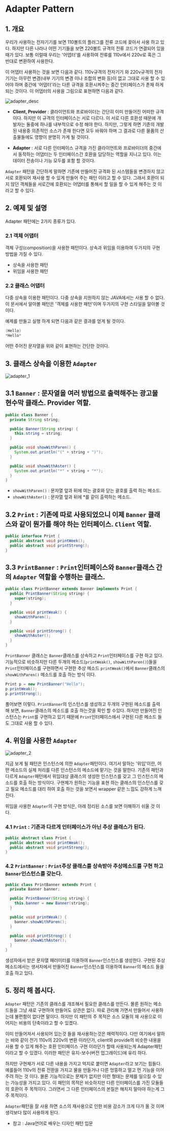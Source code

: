 # Adapter Pattern 

## 1. 개요

우리가 사용하는 전자기기를 보면 110볼트의 플러그를 전류 코드에 꽂아서 사용 하고 있다. 하지만 다른 나라나 어떤 기기들을 보면 220볼트 규격의 전류 코드가 연결되어 있을 때가 있다. 보통 이럴때 우리는 '어뎁터'를 사용하여 전류를 110v에서 220v로 혹은 그 반대로 변환하여 사용한다.

이 어뎁터 사용하는 것을 보면 다음과 같다. 110v규격의 전자기기 와 220v규격의 전자기기는 아무런 변경(내부 기기의 변경 이나 조합의 변화 등)이 없고 그대로 사용 할 수 있어야 하며 중간에 '어댑터'라는 다른 규격을 호환시켜주는 중간 인터페이스가 존재 하게 되는 것이다. 이 어댑터의 사용을 그림으로 표현하면 다음과 같다.

![adapter_desc](http://i1.wp.com/burkdog.cafe24.com/wp/wp-content/uploads/2015/10/adapter_desc2.png?resize=665%2C190)

- **Client, Provider** : 클라이언트와 프로바이더는 간단히 이미 만들어진 어떠한 규격 이다. 하지만 이 규격의 인터페이스는 서로 다르다. 이 서로 다른 호환성 때문에 개발자는 둘중에 하나를 내부적으로 수정 해야 한다. 하지만, 그렇게 하면 기존의 개발된 내용중 의존적인 소스가 존재 한다면 모두 바꿔야 하며 그 결과로 다른 물품의 산출물들에도 영향이 분명히 가게 될 것이다.

- **Adapter** : 서로 다른 인터페이스 규격을 가진 클라이언트와 프로바이더의 중간에서 동작하는 어댑터는 두 인터페이스간 호환을 담당하는 역할을 지니고 있다. 이는 데이터 전송이나 기능 모두를 포함 할 것이다.

`Adapter` 패턴을 간단하게 말하면 기존에 만들어진 규격화 된 시스템들을 변경하지 않고 서로 호환되어 재사용 할 수 있게 만들어 주는 패턴 이라고 할 수 있다. 그래서 호환이 되지 않던 객체들을 서로간에 호환되는 어댑터를 통해서 할 일을 할 수 있게 해주는 것 이라고 할 수 있다.

## 2. 예제 및 설명

Adapter 패턴에는 2가지 종류가 있다.

### 2.1 객체 어댑터 

객체 구성(composition)을 사용한 패턴이다. 상속과 위임을 이용하여 두가지의 구현 방법을 가질 수 있다.

 - 상속을 사용한 패턴
 - 위임을 사용한 패턴

### 2.2 클래스 어댑터 

다중 상속을 이용한 패턴이다. 다중 상속을 지원하지 않는 JAVA에서는 사용 할 수 없다.이 문서에서 알아볼 패턴은 '객체를 사용한 패턴'이며 두가지의 구현 스타일을 알아볼 것이다.

예제를 만들고 실행 하게 되면 다음과 같은 결과를 얻게 될 것이다.

```java
(Hello)
*Hello*
```

어떤 주어진 문자열을 위와 같이 표현하는 간단한 것이다.

## 3. 클래스 상속을 이용한 `Adapter`

![adapter_1](https://github.com/ksu3101/TIL/blob/master/DesignPattern/images/adapter1.png)

## 3.1 `Banner` : 문자열을 여러 방법으로 출력해주는 광고물 현수막 클래스. Provider 역할.

```java
public class Banner {
  private String string;

  public Banner(String string) {
    this.string = string;
  }

  public void showWithParen() {
    System.out.println("(" + string + ")");
  }

  public void showWithAster() {
    System.out.println("*" + string + "*");
  }
}
```

- `showWithParen()` : 문자열 앞과 뒤에 여는 괄호와 닫는 괄호를 출력 하는 메소드.
- `showWithAster()` : 문자열 앞과 뒤에 *를 같이 출력하는 메소드.


## 3.2 `Print` : 기존에 따로 사용되었으니 이제 `Banner` 클래스와 같이 뭔가를 해야 하는 인터페이스. `Client` 역할.

```java
public interface Print {
  public abstract void printWeek();
  public abstract void printStrong();
}
```

## 3.3 `PrintBanner` : `Print`인터페이스와 `Banner`클래스 간의 `Adapter` 역할을 수행하는 클래스.

```java
public class PrintBanner extends Banner implements Print {
  public PrintBanner(String string) {
    super(string);
  }

  public void printWeak() {
    showWithParen();
  }

  public void printStrong() {
    showWithAster();
  }
}
```

`PrintBanner` 클래스는 `Banner`클래스를 상속하고 `Print`인터페이스를 구현 하고 있다. 기능적으로 비슷하지만 다른 두개의 메소드(`printWeak()`, `showWithParen()`)들을 `Print`인터페이스를 구현하면서 구현한 추상 메소드 `printWeak()`에서 `Banner`클래스의 `showWithParen()` 메소드를 호출 하는 방식 이다.

```java
Print p = new PrintBanner("Hello");
p.printWeak();
p.printStrong();
```

풀어보면 이렇다. `PrintBanner`의 인스턴스를 생성하고 두개의 구현된 메소드를 출력 해 보면, `Banner`클래스의 메소드를 호출 하는것을 확인 할 수있다. 하지만 만들어진 인스턴스는 `Print`를 구현하고 있기 때문에 `Print`인터페이스에서 구현된 다른 메소드 들도 그대로 사용 할 수 있다.

## 4. 위임을 사용한 `Adapter`

![adapter_2](https://github.com/ksu3101/TIL/blob/master/DesignPattern/images/adapter2.png)

지금 보게 될 패턴은 인스턴스에 의한 `Adapter`패턴이다. 여기서 말하는 '위임'이란, 어떤 메소드의 실제 처리를 다른 인스턴스의 메소드에 맡기는 것을 말한다. 기존의 패턴과 다르게 `Adapter`패턴에서 위임대상 클래스의 생성한 인스턴스를 갖고 그 인스턴스의 메소드를 호출 하는 방식이다. 구현체가 원하는 기능을 표현 하는 클래스의 인스턴스를 갖고 필요 메소드를 대리 하여 호출 하는 것을 보면서 wrapper 같은 느낌도 강하게 느껴 진다.

위임을 사용한 `Adapter`의 구현 방식은, 아래 정리된 소스를 보면 이해하기 쉬울 것 이다.

### 4.1 `Print` : 기존과 다르게 인터페이스가 아닌 추상 클래스가 된다.

```java
public abstract class Print {
  public abstract void printWeak();
  public abstract void printStrong();
}
```

### 4.2 `PrintBanner` : `Print`추상 클래스를 상속받아 추상메소드를 구현 하고 `Banner`인스턴스를 갖는다.

```java
public class PrintBanner extends Print {
  private Banner banner;

  public PrintBanner(String string) {
    this.banner = new Banner(string);
  }

  public void printWeak() {
    banner.showWithParen();
  }

  public void printStrong() {
    banner.showWithAster();
  }
}
```

생성자에서 받은 문자열 패러미터를 이용하여 `Banner`인스턴스를 생성한다. 구현된 추상 메소드에서는 생서자에서 만들어진 `Banner`인스턴스를 이용하여 `Banner`의 메소드 들을 호출 하고 있다.

## 5. 정리 해 봅시다.

`Adapter` 패턴은 기존의 클래스를 개조해서 필요한 클래스를 만든다. 몰론 원하는 메소드들을 그냥 새로 구현하여 만들어도 상관은 없다. 따로 관리해 가면서 만들어서 사용하는데 불편함이 없다면 말이다. 하지만 이 패턴의 주 목적은 소스 모듈의 재 사용으로 이어지는 비용의 단축이라고 할 수 있겠다.

이미 만들어져서 사용되어 있는것 들을 재사용하는것은 매력적이다. 다만 여기에서 말하는 바와 같이 전기 110v의 220v의 변환 이라던가, client와 provide의 비슷한 내용을 사용 할 수 있게 해주는 호환 인터페이스 구현 이라던가 할때 사용되는게 Adapter패턴이라고 할 수 있겠다. 이러한 패턴은 유지-보수(버전 업그레이드)에 유리 하다.

하지만 구현체가 서로 다른 내용을 가지고 억지로 붙이면 `Adapter`라고 보기는 힘들다. 예를들어 110v의 전류 전환을 가지고 물을 만들거나 다른 엉뚱하고 멀고 먼 기능을 이어주려 하는 것 이다. 몰론 기능적으로는 문제가 없지만 이런 형태는 문제를 일으킬 수 있는 가능성을 가지고 있다. 이 패턴의 목적은 비슷하지만 다른 인터페이스를 가진 모듈들의 호환이 주 목적이다. 그러면서 그 다른 인터페이스의 본질은 해치지 말아야 하는게 그 주 목적이다.

`Adapter`패턴을 잘 사용 하면 소스의 재사용으로 인한 비용 감소가 크게 다가 올 것 이며 생각보다 많이 사용하게 된다.

- 참고 : Java언어로 배우는 디자인 패턴 입문